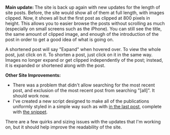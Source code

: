 <p><strong>Main update: </strong> The site is back up again with new updates for the length of site posts. Before, the site would show all of them at full length, with images clipped. Now, it shows all but the first post as clipped at 800 pixels in height. This allows you to easier browse the posts without scrolling as much (especially on small screens such as the iPhone). You can still see the title, the same amount of clipped image, and enough of the introduction of the post in order to get a good idea of what is going on.</p><p>A shortened post will say "Expand" when hovered over. To view the whole post, just click on it. To shorten a post, just click on it in the same way. Images no longer expand or get clipped independently of the post; instead, it is expanded or shortened along with the post.</p><p><strong>Other Site Improvements: </strong><ul><li>There was a problem that didn't allow searching for the most recent post, and exclusion of the most recent post from searching "[all]". It should work now.</li><li>I've created a new script designed to make all of the publications uniformly styled in a simple way such as with <a href="http://www.thehomeworklife.co.nf/index.html?post=42">in the last post</a>, complete with <a href="http://www.thehomeworklife.co.nf/index.html?post=35">the snippet</a>.</li></ul></p><p>There are a few quirks and sizing issues with the updates that I'm working on, but it should help improve the readability of the site.</p>